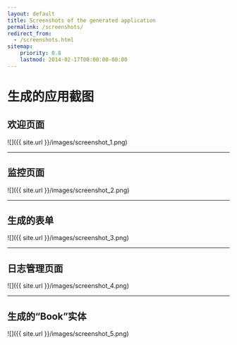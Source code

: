 ```yaml
---
layout: default
title: Screenshots of the generated application
permalink: /screenshots/
redirect_from:
  - /screenshots.html
sitemap:
    priority: 0.8
    lastmod: 2014-02-17T00:00:00-00:00
---
```


# <i class="fa fa-picture-o"></i>生成的应用截图





## 欢迎页面

![]({{ site.url }}/images/screenshot_1.png)

* * *

## 监控页面

![]({{ site.url }}/images/screenshot_2.png)

* * *

## 生成的表单

![]({{ site.url }}/images/screenshot_3.png)

* * *

## 日志管理页面

![]({{ site.url }}/images/screenshot_4.png)

* * *

## 生成的“Book”实体

![]({{ site.url }}/images/screenshot_5.png)
